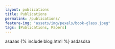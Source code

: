```yaml
---
layout: publications
title: Publications
permalink: /publications/
feature-img: "assets/img/pexels/book-glass.jpeg"
tags: [Publications, Papers]
---
```


asaaas
{% include blog.html %}
asdasdsa
